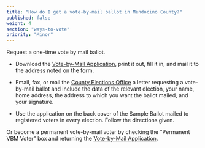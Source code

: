 ```yaml
---
title: "How do I get a vote-by-mail ballot in Mendocino County?"
published: false
weight: 4
section: "ways-to-vote"
priority: "Minor"
---
```


Request a one-time vote by mail ballot.  

- Download the [Vote-by-Mail Application](https://www.mendocinocounty.org/home/showdocument?id=21895), print it out, fill it in, and mail it to the address noted on the form.   

- Email, fax, or mail the [County Elections Office](#section-election-office-contact) a letter requesting a vote-by-mail ballot and include the data of the relevant election, your name, home address, the address to which you want the ballot mailed, and your signature.  

- Use the application on the back cover of the Sample Ballot mailed to registered voters in every election. Follow the directions given.  

Or become a permanent vote-by-mail voter by checking the "Permanent VBM Voter" box and returning the [Vote-by-Mail Application](https://www.mendocinocounty.org/home/showdocument?id=15143).  
